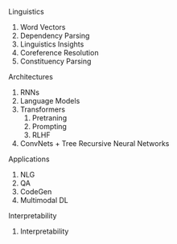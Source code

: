 Linguistics
1. Word Vectors
3. Dependency Parsing
4. Linguistics Insights
5. Coreference Resolution
6. Constituency Parsing

Architectures
1. RNNs 
2. Language Models
3. Transformers
	1. Pretraning
	2. Prompting
	3. RLHF
4. ConvNets + Tree Recursive Neural Networks

Applications
1. NLG
2. QA
3. CodeGen
4. Multimodal DL 

Interpretability
1. Interpretability 
